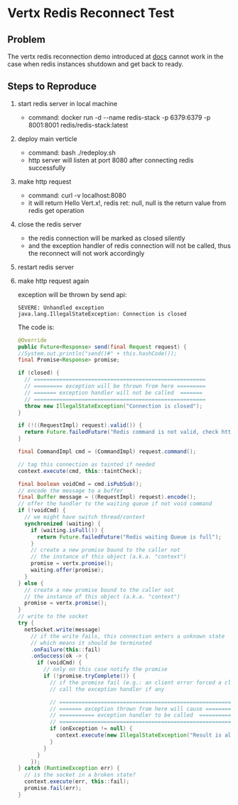 # Vertx Redis Reconnect Test

## Problem

The vertx redis reconnection demo introduced at [docs](https://vertx.io/docs/vertx-redis-client/java/#_connecting_to_redis) cannot work in the case when redis instances shutdown and get back to ready.

## Steps to Reproduce

1. start redis server in local machine
    - command: docker run -d --name redis-stack -p 6379:6379 -p 8001:8001 redis/redis-stack:latest
2. deploy main verticle
    - command: bash ./redeploy.sh
    - http server will listen at port 8080 after connecting redis successfully
3. make http request
    - command: curl -v localhost:8080
    - it will return Hello Vert.x!, redis ret: null, null is the return value from redis get operation
4. close the redis server
    - the redis connection will be marked as closed silently
    - and the exception handler of redis connection will not be called, thus the reconnect will not work accordingly
5. restart redis server
6. make http request again

    exception will be thrown by send api:
    ```text
    SEVERE: Unhandled exception
    java.lang.IllegalStateException: Connection is closed
    ```

    The code is:

    ```java
    @Override
    public Future<Response> send(final Request request) {
    //System.out.println("send()#" + this.hashCode());
    final Promise<Response> promise;

    if (closed) {
      // ======================================================
      // ========= exception will be thrown from here =========
      // ======= exception handler will not be called  =======
      // ======================================================
      throw new IllegalStateException("Connection is closed");
    }

    if (!((RequestImpl) request).valid()) {
      return Future.failedFuture("Redis command is not valid, check https://redis.io/commands");
    }

    final CommandImpl cmd = (CommandImpl) request.command();

    // tag this connection as tainted if needed
    context.execute(cmd, this::taintCheck);

    final boolean voidCmd = cmd.isPubSub();
    // encode the message to a buffer
    final Buffer message = ((RequestImpl) request).encode();
    // offer the handler to the waiting queue if not void command
    if (!voidCmd) {
      // we might have switch thread/context
      synchronized (waiting) {
        if (waiting.isFull()) {
          return Future.failedFuture("Redis waiting Queue is full");
        }
        // create a new promise bound to the caller not
        // the instance of this object (a.k.a. "context")
        promise = vertx.promise();
        waiting.offer(promise);
      }
    } else {
      // create a new promise bound to the caller not
      // the instance of this object (a.k.a. "context")
      promise = vertx.promise();
    }
    // write to the socket
    try {
      netSocket.write(message)
        // if the write fails, this connection enters a unknown state
        // which means it should be terminated
        .onFailure(this::fail)
        .onSuccess(ok -> {
          if (voidCmd) {
            // only on this case notify the promise
            if (!promise.tryComplete()) {
              // if the promise fail (e.g.: an client error forced a cleanup)
              // call the exception handler if any

              // ======================================================
              // ======= exception thrown from here will cause ========
              // =========== exception handler to be called  ==========
              // ======================================================
              if (onException != null) {
                context.execute(new IllegalStateException("Result is already complete: [" + promise + "]"), onException);
              }
            }
          }
        });
    } catch (RuntimeException err) {
      // is the socket in a broken state?
      context.execute(err, this::fail);
      promise.fail(err);
    }
    ```

